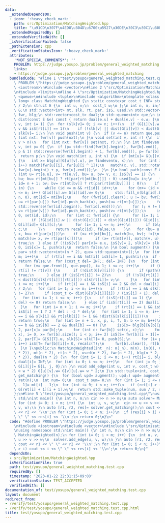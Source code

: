 ```yaml
---
data:
  _extendedDependsOn:
  - icon: ':heavy_check_mark:'
    path: src/Optimization/MatchingWeighted.hpp
    title: "\u91CD\u307F\u4ED8\u304D\u6700\u5927\u30DE\u30C3\u30C1\u30F3\u30B0"
  _extendedRequiredBy: []
  _extendedVerifiedWith: []
  _isVerificationFailed: false
  _pathExtension: cpp
  _verificationStatusIcon: ':heavy_check_mark:'
  attributes:
    '*NOT_SPECIAL_COMMENTS*': ''
    PROBLEM: https://judge.yosupo.jp/problem/general_weighted_matching
    links:
    - https://judge.yosupo.jp/problem/general_weighted_matching
  bundledCode: "#line 1 \"test/yosupo/general_weighted_matching.test.cpp\"\n#define\
    \ PROBLEM \"https://judge.yosupo.jp/problem/general_weighted_matching\"\n#include\
    \ <iostream>\n#include <vector>\n#line 2 \"src/Optimization/MatchingWeighted.hpp\"\
    \n#include <limits>\n#line 4 \"src/Optimization/MatchingWeighted.hpp\"\n#include\
    \ <queue>\n#include <tuple>\n#include <algorithm>\ntemplate <class cost_t= long\
    \ long> class MatchingWeighted {\n static constexpr cost_t INF= std::numeric_limits<cost_t>::max()\
    \ / 2;\n struct E {\n  int u, v;\n  cost_t w;\n };\n int n, m, in;\n std::vector<std::vector<E>>\
    \ G;\n std::vector<int> mt, slk, rt, par, isS, used;\n std::vector<std::vector<int>>\
    \ fwr, blg;\n std::vector<cost_t> dual;\n std::queue<int> que;\n inline cost_t\
    \ dist(const E &e) const { return dual[e.u] + dual[e.v] - e.w; }\n void recalc(int\
    \ v, int i= 1) {\n  for (slk[v]= 0; i <= n; i++)\n   if (G[i][v].w && rt[i] !=\
    \ v && isS[rt[i]] == 1)\n    if (!slk[v] || dist(G[i][v]) < dist(G[slk[v]][v]))\
    \ slk[v]= i;\n }\n void push(int v) {\n  if (v <= n) return que.push(v);\n  for\
    \ (int nxt: fwr[v]) push(nxt);\n }\n void set(int v, int r) {\n  if (rt[v]= r;\
    \ v > n)\n   for (int nxt: fwr[v]) set(nxt, r);\n }\n int findeven(int b, int\
    \ v, int p= 0) {\n  if (p= std::find(fwr[b].begin(), fwr[b].end(), v) - fwr[b].begin();\
    \ p & 1) std::reverse(fwr[b].begin() + 1, fwr[b].end()), p= fwr[b].size() - p;\n\
    \  return p;\n }\n void match(int u, int v) {\n  if (mt[u]= G[u][v].v; u > n)\
    \ {\n   int x= blg[u][G[u][v].u], p= findeven(u, x);\n   for (int i= 0; i < p;\
    \ i++) match(fwr[u][i], fwr[u][i ^ 1]);\n   match(x, v), std::rotate(fwr[u].begin(),\
    \ fwr[u].begin() + p, fwr[u].end());\n  }\n }\n bool path(const E &e) {\n  if\
    \ (int u= rt[e.u], v= rt[e.v], bu= u, bv= v, x; isS[v] == 1) {\n   for (in++;\
    \ bu; bu= rt[mt[bu]] ? rt[par[rt[mt[bu]]]] : 0) used[bu]= in;\n   for (int i,\
    \ id= n + 1; bv; bv= rt[mt[bv]] ? rt[par[rt[mt[bv]]]] : 0)\n    if (used[bv] ==\
    \ in) {\n     while (id <= m && rt[id]) id++;\n     for (m+= (id > m), i= 1; i\
    \ <= m; i++) G[id][i].w= G[i][id].w= 0;\n     std::fill_n(blg[id].begin() + 1,\
    \ n, 0), mt[id]= mt[bv];\n     for (fwr[id].clear(); u != bv; fwr[id].push_back(u),\
    \ u= rt[par[u]]) fwr[id].push_back(u), push(u= rt[mt[u]]);\n     fwr[id].push_back(bv),\
    \ std::reverse(fwr[id].begin(), fwr[id].end());\n     for (; v != bv; fwr[id].push_back(v),\
    \ v= rt[par[v]]) fwr[id].push_back(v), push(v= rt[mt[v]]);\n     isS[id]= 1, dual[id]=\
    \ 0, set(id, id);\n     for (int c: fwr[id]) {\n      for (i= 1; i <= m; i++)\n\
    \       if (!G[id][i].w || dist(G[c][i]) < dist(G[id][i])) G[id][i]= G[c][i],\
    \ G[i][id]= G[i][c];\n      for (i= 1; i <= n; i++)\n       if (blg[c][i]) blg[id][i]=\
    \ c;\n     }\n     return recalc(id), false;\n    }\n   for (bu= u, bv= v;; match(bv=\
    \ x, bu= rt[par[x]]))\n    if (x= rt[mt[bu]], match(bu, bv); !x)\n     for (;;\
    \ match(u= x, v= rt[par[x]]))\n      if (x= rt[mt[v]], match(v, u); !x) return\
    \ true;\n  } else if (!isS[v]) par[v]= e.u, isS[v]= 2, slk[v]= slk[x= rt[mt[v]]]=\
    \ 0, isS[x]= 1, push(x);\n  return false;\n }\n bool augment() {\n  isS= slk=\
    \ par= std::vector<int>(n * 2), que= std::queue<int>();\n  for (int i= 1; i <=\
    \ m; i++)\n   if (rt[i] == i && !mt[i]) isS[i]= 1, push(i);\n  if (que.empty())\
    \ return false;\n  for (cost_t del= INF;; del= INF) {\n   for (int v, i; !que.empty();)\n\
    \    for (v= que.front(), que.pop(), i= 1; i <= n; i++)\n     if (G[v][i].w &&\
    \ rt[i] != rt[v]) {\n      if (!dist(G[v][i])) {\n       if (path(G[v][i])) return\
    \ true;\n      } else if (isS[rt[i]] != 2)\n       if (!slk[rt[i]] || dist(G[v][rt[i]])\
    \ < dist(G[slk[rt[i]]][rt[i]])) slk[rt[i]]= v;\n     }\n   for (int i= n + 1;\
    \ i <= m; i++)\n    if (rt[i] == i && isS[i] == 2 && del > dual[i] / 2) del= dual[i]\
    \ / 2;\n   for (int i= 1; i <= m; i++)\n    if (rt[i] == i && slk[i] && isS[i]\
    \ != 2)\n     if (cost_t c= dist(G[slk[i]][i]) / (isS[i] + 1); del > c) del= c;\n\
    \   for (int i= 1; i <= n; i++) {\n    if (isS[rt[i]] == 1) {\n     if ((dual[i]-=\
    \ del) <= 0) return false;\n    } else if (isS[rt[i]] == 2) dual[i]+= del;\n \
    \  }\n   for (int i= n + 1; i <= m; i++)\n    if (rt[i] == i && isS[i]) dual[i]+=\
    \ isS[i] == 1 ? 2 * del : -2 * del;\n   for (int i= 1; i <= m; i++)\n    if (rt[i]\
    \ == i && slk[i] && rt[slk[i]] != i && !dist(G[slk[i]][i]))\n     if (path(G[slk[i]][i]))\
    \ return true;\n   for (int b= n + 1, x, p, i, T, S; b <= m; b++)\n    if (rt[b]\
    \ == b && isS[b] == 2 && dual[b] == 0) {\n     isS[x= blg[b][G[b][par[b]].u]]=\
    \ 2, par[x]= par[b];\n     for (int c: fwr[b]) set(c, c);\n     for (p= findeven(b,\
    \ x), i= 0, x= fwr[b].size(); i < p; i+= 2) isS[S= fwr[b][i + 1]]= 1, isS[T= fwr[b][i]]=\
    \ 2, par[T]= G[S][T].u, slk[S]= slk[T]= 0, push(S);\n     for (i= p + 1; i < x;\
    \ i++) isS[T= fwr[b][i]]= 0, recalc(T);\n     fwr[b].clear(), rt[b]= 0;\n    }\n\
    \  }\n }\npublic:\n MatchingWeighted(int _n): n(_n), m(n), in(0), G(n * 2, std::vector<E>(n\
    \ * 2)), mt(n * 2), rt(n * 2), used(n * 2), fwr(n * 2), blg(n * 2, std::vector<int>(n\
    \ * 2)), dual(n * 2) {\n  for (int i= 1; i <= n; i++) rt[i]= i, blg[i][i]= i,\
    \ dual[i]= INF;\n  for (int i= 0; i <= n; i++)\n   for (int j= 0; j <= n; j++)\
    \ G[i][j]= E{i, j, 0};\n }\n void add_edge(int u, int v, cost_t w) {\n  if (G[++u][++v].w\
    \ < w * 2) G[u][v].w= G[v][u].w= w * 2;\n }\n std::tuple<int, cost_t, std::vector<int>>\
    \ get_matching() {\n  for (bool upd= augment(); upd;) upd= augment();\n  std::vector<int>\
    \ ret(n);\n  int num= 0;\n  cost_t sum= 0;\n  for (int i= 1; i <= n; i++) ret[i\
    \ - 1]= mt[i] - 1;\n  for (int i= 0; i < n; i++)\n   if (ret[i] > i) num++, sum+=\
    \ G[ret[i] + 1][i + 1].w;\n  return std::make_tuple(num, sum / 2, ret);\n }\n\
    };\n#line 5 \"test/yosupo/general_weighted_matching.test.cpp\"\nusing namespace\
    \ std;\nint main() {\n int n, m;\n cin >> n >> m;\n auto solver= MatchingWeighted(n);\n\
    \ for (int i= 0; i < m; i++) {\n  int u, v, w;\n  cin >> u >> v >> w;\n  solver.add_edge(u,\
    \ v, w);\n }\n auto [r1, r2, res]= solver.get_matching();\n cout << r1 << \" \"\
    \ << r2 << '\\n';\n for (int i= 0; i < n; i++)\n  if (res[i] > i) cout << i <<\
    \ \" \" << res[i] << '\\n';\n return 0;\n}\n"
  code: "#define PROBLEM \"https://judge.yosupo.jp/problem/general_weighted_matching\"\
    \n#include <iostream>\n#include <vector>\n#include \"src/Optimization/MatchingWeighted.hpp\"\
    \nusing namespace std;\nint main() {\n int n, m;\n cin >> n >> m;\n auto solver=\
    \ MatchingWeighted(n);\n for (int i= 0; i < m; i++) {\n  int u, v, w;\n  cin >>\
    \ u >> v >> w;\n  solver.add_edge(u, v, w);\n }\n auto [r1, r2, res]= solver.get_matching();\n\
    \ cout << r1 << \" \" << r2 << '\\n';\n for (int i= 0; i < n; i++)\n  if (res[i]\
    \ > i) cout << i << \" \" << res[i] << '\\n';\n return 0;\n}"
  dependsOn:
  - src/Optimization/MatchingWeighted.hpp
  isVerificationFile: true
  path: test/yosupo/general_weighted_matching.test.cpp
  requiredBy: []
  timestamp: '2023-01-22 22:31:15+09:00'
  verificationStatus: TEST_ACCEPTED
  verifiedWith: []
documentation_of: test/yosupo/general_weighted_matching.test.cpp
layout: document
redirect_from:
- /verify/test/yosupo/general_weighted_matching.test.cpp
- /verify/test/yosupo/general_weighted_matching.test.cpp.html
title: test/yosupo/general_weighted_matching.test.cpp
---
```

